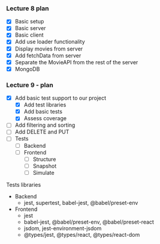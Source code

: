 ### Lecture 8 plan

* [x] Basic setup
* [x] Basic server
* [x] Basic client
* [x] Add use loader functionality
* [x] Display movies from server
* [x] Add fetchData from server
* [x] Separate the MovieAPI from the rest of the server
* [x] MongoDB

### Lecture 9 - plan
* [x] Add basic test support to our project
  * [x] Add test libraries
  * [x] Add basic tests
  * [x] Assess coverage
* [ ] Add filtering and sorting
* [ ] Add DELETE and PUT
* [ ] Tests 
  * [ ] Backend
  * [ ] Frontend
    * [ ] Structure
    * [ ] Snapshot
    * [ ] Simulate

Tests libraries
* Backend
  * jest, supertest, babel-jest, @babel/preset-env
* Frontend
  * jest
  * babel-jest, @babel/preset-env, @babel/preset-react
  * jsdom, jest-environment-jsdom
  * @types/jest, @types/react, @types/react-dom